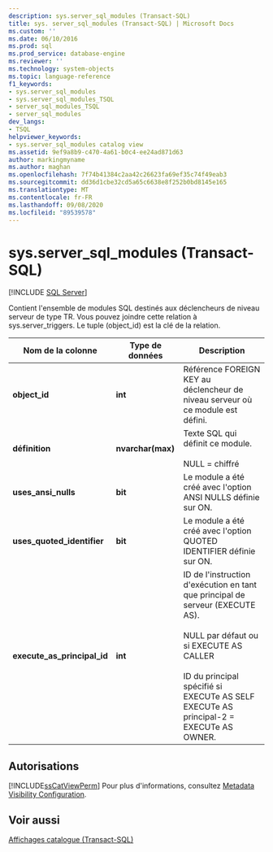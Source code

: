 ```yaml
---
description: sys.server_sql_modules (Transact-SQL)
title: sys. server_sql_modules (Transact-SQL) | Microsoft Docs
ms.custom: ''
ms.date: 06/10/2016
ms.prod: sql
ms.prod_service: database-engine
ms.reviewer: ''
ms.technology: system-objects
ms.topic: language-reference
f1_keywords:
- sys.server_sql_modules
- sys.server_sql_modules_TSQL
- server_sql_modules_TSQL
- server_sql_modules
dev_langs:
- TSQL
helpviewer_keywords:
- sys.server_sql_modules catalog view
ms.assetid: 9ef9a8b9-c470-4a61-b0c4-ee24ad871d63
author: markingmyname
ms.author: maghan
ms.openlocfilehash: 7f74b41384c2aa42c26623fa69ef35c74f49eab3
ms.sourcegitcommit: dd36d1cbe32cd5a65c6638e8f252b0bd8145e165
ms.translationtype: MT
ms.contentlocale: fr-FR
ms.lasthandoff: 09/08/2020
ms.locfileid: "89539578"
---
```

# <a name="sysserver_sql_modules-transact-sql"></a>sys.server_sql_modules (Transact-SQL)
[!INCLUDE [SQL Server](../../includes/applies-to-version/sqlserver.md)]

  Contient l'ensemble de modules SQL destinés aux déclencheurs de niveau serveur de type TR. Vous pouvez joindre cette relation à sys.server_triggers. Le tuple (object_id) est la clé de la relation.  
  
|Nom de la colonne|Type de données|Description|  
|-----------------|---------------|-----------------|  
|**object_id**|**int**|Référence FOREIGN KEY au déclencheur de niveau serveur où ce module est défini.|  
|**définition**|**nvarchar(max)**|Texte SQL qui définit ce module.<br /><br /> NULL = chiffré|  
|**uses_ansi_nulls**|**bit**|Le module a été créé avec l'option ANSI NULLS définie sur ON.|  
|**uses_quoted_identifier**|**bit**|Le module a été créé avec l'option QUOTED IDENTIFIER définie sur ON.|  
|**execute_as_principal_id**|**int**|ID de l'instruction d'exécution en tant que principal de serveur (EXECUTE AS).<br /><br /> NULL par défaut ou si EXECUTE AS CALLER<br /><br /> ID du principal spécifié si EXECUTe AS SELF EXECUTe AS principal-2 = EXECUTe AS OWNER.|  
  
## <a name="permissions"></a>Autorisations  
 [!INCLUDE[ssCatViewPerm](../../includes/sscatviewperm-md.md)] Pour plus d'informations, consultez [Metadata Visibility Configuration](../../relational-databases/security/metadata-visibility-configuration.md).  
  
## <a name="see-also"></a>Voir aussi  
 [Affichages catalogue &#40;Transact-SQL&#41;](../../relational-databases/system-catalog-views/catalog-views-transact-sql.md)  
  
  
